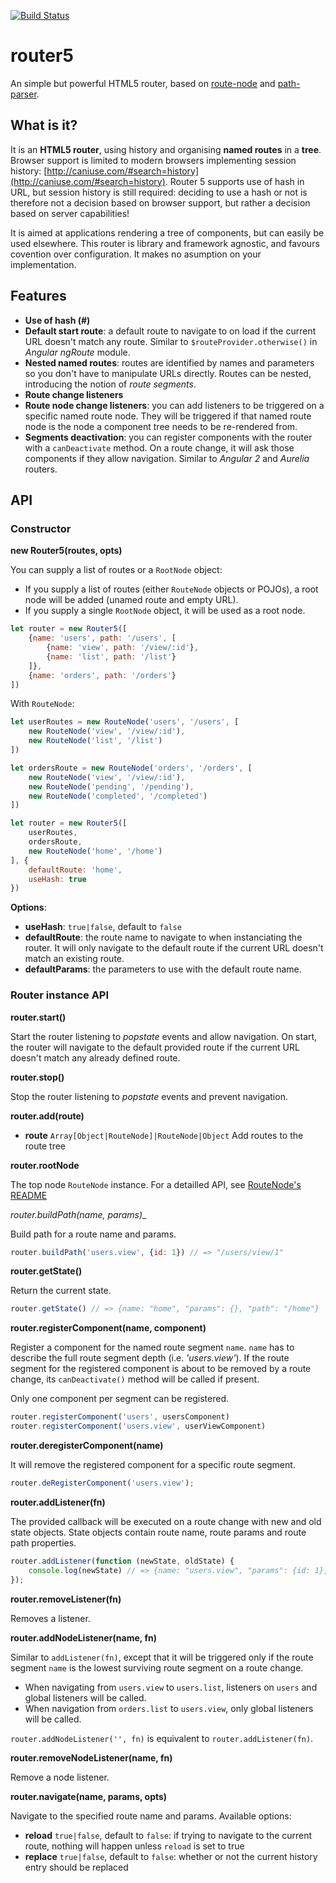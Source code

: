 [![Build Status](https://travis-ci.org/router5/router5.svg)](https://travis-ci.org/router5/router5)

# router5

An simple but powerful HTML5 router, based on [route-node](https://github.com/troch/route-node)
and [path-parser](https://github.com/troch/path-parser).

## What is it?

It is an __HTML5 router__, using history and organising __named routes__ in a __tree__. Browser support
is limited to modern browsers implementing session history: [http://caniuse.com/#search=history](http://caniuse.com/#search=history). Router 5 supports use of hash in URL, but session history is still required: deciding
to use a hash or not is therefore not a decision based on browser support, but rather a decision based
on server capabilities!

It is aimed at applications rendering a tree of components, but can easily be used elsewhere.
This router is library and framework agnostic, and favours covention over configuration. It makes no
asumption on your implementation.

## Features

- __Use of hash (#)__
- __Default start route__: a default route to navigate to on load if the current URL doesn't match any route. Similar to `$routeProvider.otherwise()` in _Angular ngRoute_ module.
- __Nested named routes__: routes are identified by names and parameters so you don't have to manipulate URLs
directly. Routes can be nested, introducing the notion of _route segments_.
- __Route change listeners__
- __Route node change listeners__: you can add listeners to be triggered on a specific named route node. They will be triggered if that named route node is the node a component tree needs to be re-rendered from.
- __Segments deactivation__: you can register components with the router with a `canDeactivate` method. On a route change, it will ask those components if they allow navigation. Similar to _Angular 2_ and _Aurelia_
routers.

## API

### Constructor

__new Router5(routes, opts)__

You can supply a list of routes or a `RootNode` object:
- If you supply a list of routes (either `RouteNode` objects or POJOs), a root node will be added (unamed route
and empty URL).
- If you supply a single `RootNode` object, it will be used as a root node.

```javascript
let router = new Router5([
    {name: 'users', path: '/users', [
        {name: 'view', path: '/view/:id'},
        {name: 'list', path: '/list'}
    ]},
    {name: 'orders', path: '/orders'}
])
```

With `RouteNode`:

```javascript
let userRoutes = new RouteNode('users', '/users', [
    new RouteNode('view', '/view/:id'),
    new RouteNode('list', '/list')
])

let ordersRoute = new RouteNode('orders', '/orders', [
    new RouteNode('view', '/view/:id'),
    new RouteNode('pending', '/pending'),
    new RouteNode('completed', '/completed')
])

let router = new Router5([
    userRoutes,
    ordersRoute,
    new RouteNode('home', '/home')
], {
    defaultRoute: 'home',
    useHash: true
})
```

__Options__:

- __useHash__: `true|false`, default to `false`
- __defaultRoute__: the route name to navigate to when instanciating the router. It will only navigate to the default route if the current URL doesn't match an existing route.
- __defaultParams__: the parameters to use with the default route name.


### Router instance API

__router.start()__

Start the router listening to _popstate_ events and allow navigation. On start, the router
will navigate to the default provided route if the current URL doesn't match any already defined route.

__router.stop()__

Stop the router listening to _popstate_ events and prevent navigation.

__router.add(route)__

- __route__ `Array[Object|RouteNode]|RouteNode|Object` Add routes to the route tree

__router.rootNode__

The top node `RouteNode` instance. For a detailled API, see [RouteNode's README](https://github.com/troch/route-node/blob/master/README.md)

_router.buildPath(name, params)__

Build path for a route name and params.

```javascript
router.buildPath('users.view', {id: 1}) // => "/users/view/1"
```

__router.getState()__

Return the current state.

```javascript
router.getState() // => {name: "home", "params": {}, "path": "/home"}
```

__router.registerComponent(name, component)__

Register a component for the named route segment `name`. `name` has to describe the full
route segment depth (i.e. _'users.view'_). If the route segment for the registered component
is about to be removed by a route change, its `canDeactivate()` method will be called if present.

Only one component per segment can be registered.

```javascript
router.registerComponent('users', usersComponent)
router.registerComponent('users.view', userViewComponent)
```

__router.deregisterComponent(name)__

It will remove the registered component for a specific route segment.

```javascript
router.deRegisterComponent('users.view');
```

__router.addListener(fn)__

The provided callback will be executed on a route change with new and old
state objects. State objects contain route name, route params and route path
properties.

```javascript
router.addListener(function (newState, oldState) {
    console.log(newState) // => {name: "users.view", "params": {id: 1}, "path": "/users/view/1"}
});
```

__router.removeListener(fn)__

Removes a listener.


__router.addNodeListener(name, fn)__

Similar to `addListener(fn)`, except that it will be triggered only if the route segment
`name` is the lowest surviving route segment on a route change.

- When navigating from `users.view` to `users.list`, listeners on `users` and global listeners
  will be called.
- When navigation from `orders.list` to `users.view`, only global listeners will be called.

`router.addNodeListener('', fn)` is equivalent to `router.addListener(fn)`.


__router.removeNodeListener(name, fn)__

Remove a node listener.


__router.navigate(name, params, opts)__

Navigate to the specified route name and params. Available options:
- __reload__ `true|false`, default to `false`: if trying to navigate to the current route, nothing
will happen unless `reload` is set to true
- __replace__ `true|false`, default to `false`: whether or not the current history entry should be replaced
